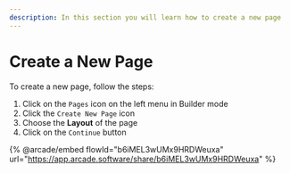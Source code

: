 ```yaml
---
description: In this section you will learn how to create a new page
---
```


# Create a New Page

To create a new page, follow the steps:

1. Click on the `Pages` icon on the left menu in Builder mode&#x20;
2. Click the `Create New Page` icon
3. Choose the **Layout** of the page
4. Click on the `Continue` button

{% @arcade/embed flowId="b6iMEL3wUMx9HRDWeuxa" url="https://app.arcade.software/share/b6iMEL3wUMx9HRDWeuxa" %}
